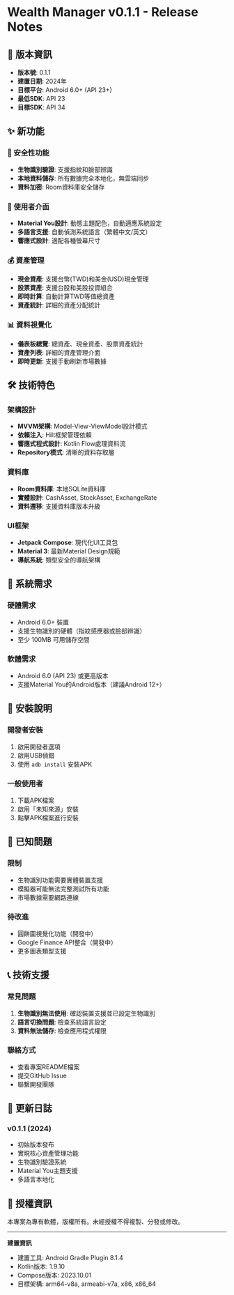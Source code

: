# Wealth Manager v0.1.1 - Release Notes

## 🎉 版本資訊
- **版本號**: 0.1.1
- **建置日期**: 2024年
- **目標平台**: Android 6.0+ (API 23+)
- **最低SDK**: API 23
- **目標SDK**: API 34

## ✨ 新功能

### 🔐 安全性功能
- **生物識別驗證**: 支援指紋和臉部辨識
- **本地資料儲存**: 所有數據完全本地化，無雲端同步
- **資料加密**: Room資料庫安全儲存

### 🎨 使用者介面
- **Material You設計**: 動態主題配色，自動適應系統設定
- **多語言支援**: 自動偵測系統語言（繁體中文/英文）
- **響應式設計**: 適配各種螢幕尺寸

### 💰 資產管理
- **現金資產**: 支援台幣(TWD)和美金(USD)現金管理
- **股票資產**: 支援台股和美股投資組合
- **即時計算**: 自動計算TWD等值總資產
- **資產統計**: 詳細的資產分配統計

### 📊 資料視覺化
- **儀表板總覽**: 總資產、現金資產、股票資產統計
- **資產列表**: 詳細的資產管理介面
- **即時更新**: 支援手動刷新市場數據

## 🛠 技術特色

### 架構設計
- **MVVM架構**: Model-View-ViewModel設計模式
- **依賴注入**: Hilt框架管理依賴
- **響應式程式設計**: Kotlin Flow處理資料流
- **Repository模式**: 清晰的資料存取層

### 資料庫
- **Room資料庫**: 本地SQLite資料庫
- **實體設計**: CashAsset, StockAsset, ExchangeRate
- **資料遷移**: 支援資料庫版本升級

### UI框架
- **Jetpack Compose**: 現代化UI工具包
- **Material 3**: 最新Material Design規範
- **導航系統**: 類型安全的導航架構

## 📱 系統需求

### 硬體需求
- Android 6.0+ 裝置
- 支援生物識別的硬體（指紋感應器或臉部辨識）
- 至少 100MB 可用儲存空間

### 軟體需求
- Android 6.0 (API 23) 或更高版本
- 支援Material You的Android版本（建議Android 12+）

## 🚀 安裝說明

### 開發者安裝
1. 啟用開發者選項
2. 啟用USB偵錯
3. 使用 `adb install` 安裝APK

### 一般使用者
1. 下載APK檔案
2. 啟用「未知來源」安裝
3. 點擊APK檔案進行安裝

## 🔧 已知問題

### 限制
- 生物識別功能需要實體裝置支援
- 模擬器可能無法完整測試所有功能
- 市場數據需要網路連線

### 待改進
- 圓餅圖視覺化功能（開發中）
- Google Finance API整合（開發中）
- 更多圖表類型支援

## 📞 技術支援

### 常見問題
1. **生物識別無法使用**: 確認裝置支援並已設定生物識別
2. **語言切換問題**: 檢查系統語言設定
3. **資料無法儲存**: 檢查應用程式權限

### 聯絡方式
- 查看專案README檔案
- 提交GitHub Issue
- 聯繫開發團隊

## 🔄 更新日誌

### v0.1.1 (2024)
- 初始版本發布
- 實現核心資產管理功能
- 生物識別驗證系統
- Material You主題支援
- 多語言本地化

## 📄 授權資訊

本專案為專有軟體，版權所有。未經授權不得複製、分發或修改。

---

**建置資訊**
- 建置工具: Android Gradle Plugin 8.1.4
- Kotlin版本: 1.9.10
- Compose版本: 2023.10.01
- 目標架構: arm64-v8a, armeabi-v7a, x86, x86_64